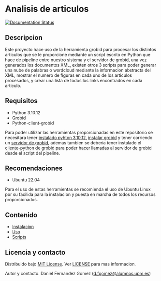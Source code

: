 # Analisis de articulos
[![Documentation Status](https://readthedocs.org/projects/analizador-de-texto/badge/?version=latest)](https://analizador-de-texto.readthedocs.io/es/latest/?badge=latest)
## Descripcion  
Este proyecto hace uso de la herramienta grobid para procesar los distintos articulos que se le proporcione mediante un script escrito en Python que hace de pipeline entre nuestro sistema y el servidor de grobid, una vez generados los documentos XML, existen otros 3 scripts para poder generar una nube de palabras o wordcloud mediante la informacion abstracta del XML, mostrar el numero de figuras en cada uno de los articulos procesados, y crear una lista de todos los links encontrados en cada articulo.
## Requisitos
* Python 3.10.12
* Grobid
* Python-client-grobid
  
Para poder utilizar las herramientas proporcionadas en este repositorio se necesitara tener [instalado pyhton 3.10.12](), [instalar grobid](https://grobid.readthedocs.io/en/latest/Install-Grobid/) y tener corriendo un [servidor de grobid](https://grobid.readthedocs.io/en/latest/Grobid-service/), ademas tambien se deberia tener instalado el [cliente-python de grobid](https://github.com/kermitt2/grobid_client_python/blob/master/Readme.md) para poder hacer llamadas al servidor de grobid desde el script del pipeline.
## Recomendaciones
* Ubuntu 22.04

Para el uso de estas herramientas se recomienda el uso de Ubuntu Linux por su facilida para la instalacion y puesta en marcha de todos los recursos proporcionados.
## Contenido
- [Instalacion](https://analizador-de-texto.readthedocs.io/es/latest/installation/)
- [Uso](https://analizador-de-texto.readthedocs.io/es/latest/usage/)
- [Scripts](https://analizador-de-texto.readthedocs.io/es/latest/scripts/)
## Licencia y contacto
Distribuido bajo [MIT License](https://opensource.org/license/mit). Ver [LICENSE](https://github.com/fdzdani/Analizador-de-Texto/blob/main/LICENSE) para mas informacion.

Autor y contacto: Daniel Fernandez Gomez (d.fgomez@alumnos.upm.es)

